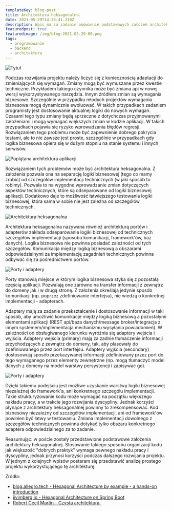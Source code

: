 ```yaml
---
templateKey: blog-post
title: Architektura heksagonalna.
date: 2021-05-29T14:36:41.210Z
description: Wpis ma za zadanie omówienie podstawowych założeń architektury heksagonalnej.
featuredpost: true
featuredimage: /img/blog-2021.05.29-00.png
tags:
  - programowanie
  - backend
  - architektura
---
```

![Tytuł](/img/blog-2021.05.29-00.png "Tytuł")

Podczas rozwijania projektu należy liczyć się z koniecznością adaptacji do zmieniających się wymagań. Zmiany mogą być wymuszane przez kwestie techniczne. Przykładem takiego czynnika może być zmiana api w nowej wersji wykorzystywanego narzędzia. Innym źródłem zmian są wymagania biznesowe. Szczególnie w przypadku młodych projektów wymagania biznesowa mogą dynamicznie ewoluować. W takich przypadkach zadaniem programisty jest dostosowanie aktualnej logiki do nowych wymagań. Czasami tego typu zmiany będą sprzeczne z dotychczas przyjmowanymi założeniami i mogą wymagać większych zmian w kodzie aplikacji. W takich przypadkach pojawia się ryzyko wprowadzania błędów regresji. Rozwiązaniem tego problemu może być zapewnienie dobrego pokrycia testami, ale to nie zawsze jest proste, szczególnie w przypadkach gdy logika biznesowa opiera się w dużym stopniu na stanie systemu i innych serwisów.

![Poplątana architektura aplikacji](/img/blog-2021.05.29-01.png "Poplątana architektura aplikacji")

Rozwiązaniem tych problemów może być architektura heksagonalna. Z założenia pozwala ona na separację logiki biznesowej (tego co mamy zrobić) od szczegółów implementacji technicznych (w jaki sposób to robimy). Pozwala to na wygodne wprowadzanie zmian dotyczących aspektów technicznych, które są odseparowane od logiki biznesowej aplikacji. Dodatkowo daje to możliwość łatwiejszego testowania logiki biznesowej, która sama w sobie nie jest zależna od szczegółów technicznych.

![Architektura heksagonalna](/img/blog-2021.05.29-02.png "Architektura heksagonalna")

Architektura heksagonalna nazywana również architekturą portów i adapterów zakłada odseparowanie logiki biznesowej od technicznych szczegółów implementacji (sposobu komunikacji, framework'ów, baz danych). Logika biznesowa nie powinna posiadać zależności od tych szczegółów. Komunikacja między logiką biznesową a obszarami odpowiedzialnymi za implementację zagadnień technicznych powinna odbywać się za pośrednictwem portów.

![Porty i adaptery](/img/blog-2021.05.29-03.png "Porty i adaptery")

Porty stanowią miejsce w którym logika biznesowa styka się z pozostałą częścią aplikacji. Pozwalają one zarówno na transfer informacji z zewnątrz do domeny jak i w drugą stronę. Z założenia określają jedynie sposób komunikacji (np. poprzez zdefiniowanie interfejsu), nie wiedzą o konkretnej implementacji - adapterach.

Adaptery mają za zadanie przekształcenie i dostosowanie informacji w taki sposób, aby umożliwić komunikacje między logiką biznesową a pozostałymi elementami aplikacji (REST api/baza danych/message broker/integracja z innym systemem/implementacja mechanizmu wysyłania powiadomień). W zależności od obsługiwanego kierunku wyróżnia się adaptery wejścia i wyjścia. Adaptery wejścia (primary) mają za zadnie tłumaczenie informacji przychodzących z zewnątrz do domeny, tak, aby plasowały do zdefiniowanego przez port interfejsu. Adaptery wyjścia (secondary) dostosowują sposób przekazywanej informacji zdefiniowany przez port do tego wymaganego przez elementy zewnętrzne (np. mogą tłumaczyć model danych z domeny na model warstwy persystencji i zapisywać go).

![Porty i adaptery](/img/blog-2021.05.29-04.png "Porty i adaptery")

Dzięki takiemu podejściu jest możliwe uzyskanie warstwy logiki biznesowej niezależnej do framework'a, ani konkretnego szczegółu implementacji. Takie strukturyzowanie kodu może wymagać na początku większego nakładu pracy, a w trakcie jego rozwijania dyscypliny. Jednak korzyści płynące z architektury heksagonalnej powinny to zrekompensować. Kod biznesowy niezależny od szczegółów implementacji, ani od framework'ów powinien być łatwy w testowaniu. Zmiana implementacji dowolnego z szczegółów technicznych powinna dotykać tylko obszaru konkretnego adaptera odpowiedzialnego za to zadanie.

Reasumując: w poście zostały przedstawione podstawowe założenia architektury heksagonalnej. Stosowanie takiego sposobu organizacji kodu jak większość "dobrych praktyk" wymaga pewnego nakładu pracy i dyscypliny, jednak przynosi korzyści podczas dalszego rozwijania projektu. W jednym z kolejnych wpisów postaram się przedstawić analizę prostego projektu wykorzystującego tę architekturę.

Źródła:

* [blog.allegro.tech - Hexagonal Architecture by example - a hands-on introduction](https://blog.allegro.tech/2020/05/hexagonal-architecture-by-example.html)
* [jivimberg.io - Hexagonal Architecture on Spring Boot](https://jivimberg.io/blog/2020/02/01/hexagonal-architecture-on-spring-boot/)
* [Robert Cecil Martin - Czysta architektura.](https://lubimyczytac.pl/ksiazka/4852556/czysta-architektura-struktura-i-design-oprogramowania-przewodnik-dla-profesjonalistow)